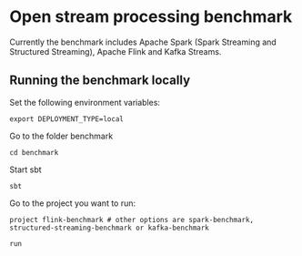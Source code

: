 # Open stream processing benchmark

Currently the benchmark includes Apache Spark (Spark Streaming and Structured Streaming), Apache Flink and Kafka Streams.

## Running the benchmark locally

Set the following environment variables:

    export DEPLOYMENT_TYPE=local

Go to the folder benchmark

    cd benchmark

Start sbt

    sbt

Go to the project you want to run:

    project flink-benchmark # other options are spark-benchmark, structured-streaming-benchmark or kafka-benchmark

    run



